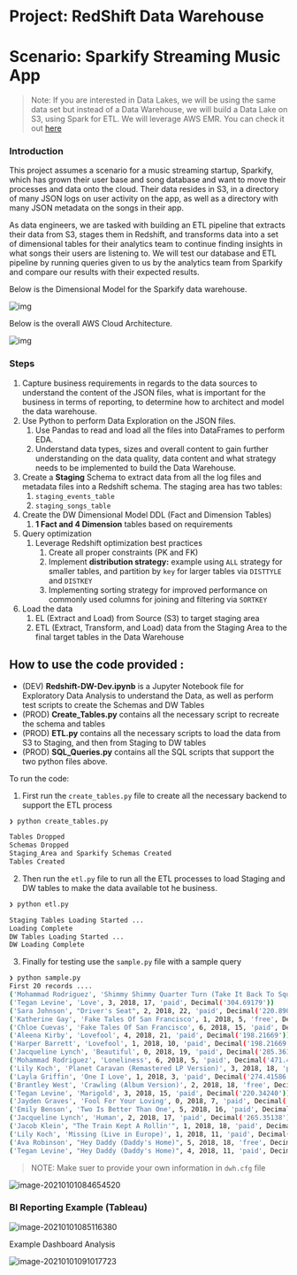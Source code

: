 # Project: RedShift Data Warehouse 

# Scenario: Sparkify Streaming Music App

> Note: If you are interested in Data Lakes, we will be using the same data set but instead of a Data Warehouse, we will build a Data Lake on S3, using Spark for ETL. We will leverage AWS EMR. You can check it out [here](https://github.com/tatwan/emr-pyspark)

### Introduction

This project assumes a scenario for a music streaming startup, Sparkify, which has grown their user base and song database and want to move their processes and data onto the cloud. Their data resides in S3, in a directory of many JSON logs on user activity on the app, as well as a directory with many JSON metadata on the songs in their app.

As data engineers, we are tasked with building an ETL pipeline that extracts their data from S3, stages them in Redshift, and transforms data into a set of dimensional tables for their analytics team to continue finding insights in what songs their users are listening to. We will test our database and ETL pipeline by running queries given to us by the analytics team from Sparkify and compare our results with their expected results.

Below is the Dimensional Model for the Sparkify data warehouse.



![img](images/erd_aws.png)

Below is the overall AWS Cloud Architecture.

![img](images/awsdw-2.png)

### Steps

1. Capture business requirements in regards to the data sources to understand the content of the JSON files, what is important for the business in terms of reporting, to determine how to architect and model the data warehouse.
2. Use Python to perform Data Exploration on the JSON files.
   1. Use Pandas to read and load all the files into DataFrames to perform EDA.
   2. Understand data types, sizes and overall content to gain further understanding on the data quality, data content and what strategy needs to be implemented to build the Data Warehouse.
3. Create a **Staging** Schema to extract data from all the log files and metadata files into a Redshift schema. The staging area has two tables:
   1. `staging_events_table`
   2. `staging_songs_table`
4. Create the DW Dimensional Model DDL (Fact and Dimension Tables)
   1. **1 Fact and 4 Dimension** tables based on requirements 
5. Query optimization
   1. Leverage Redshift optimization best practices
      1. Create all proper constraints (PK and FK)
      2. Implement **distribution strategy:** example using `ALL` strategy for smaller tables, and partition by `key` for larger tables via `DISTTYLE` and `DISTKEY`
      3. Implementing sorting strategy for improved performance on commonly used columns for joining and filtering via `SORTKEY`
6. Load the data 
   1. EL (Extract and Load) from Source (S3) to target staging area
   2. ETL (Extract, Transform, and Load) data from the Staging Area to the final target tables in the Data Warehouse

## How to use the code provided :

* (DEV) **Redshift-DW-Dev.ipynb** is a Jupyter Notebook file for Exploratory Data Analysis  to understand the Data, as well as perform test scripts to create the Schemas and DW Tables
* (PROD) **Create_Tables.py** contains all the necessary script to recreate the schema and tables
* (PROD) **ETL.py** contains all the necessary scripts to load the data from S3 to Staging, and then from Staging to DW tables
* (PROD) **SQL_Queries.py** contains all the SQL scripts that support the two python files above.

To run the code:

1. First run the `create_tables.py` file to create all the necessary backend to support the ETL process

```bash
❯ python create_tables.py

Tables Dropped
Schemas Dropped
Staging_Area and Sparkify Schemas Created
Tables Created

```

2. Then run the `etl.py` file to run all the ETL processes to load Staging and DW tables to make the data available tot he business. 

```bash
❯ python etl.py

Staging Tables Loading Started ...
Loading Complete
DW Tables Loading Started ...
DW Loading Complete
```

3. Finally for testing use the `sample.py` file with a sample query

```bash
❯ python sample.py
First 20 records ....
('Mohammad Rodriguez', 'Shimmy Shimmy Quarter Turn (Take It Back To Square One)', 1, 2018, 15, 'paid', Decimal('193.93261'))
('Tegan Levine', 'Love', 3, 2018, 17, 'paid', Decimal('304.69179'))
('Sara Johnson', "Driver's Seat", 2, 2018, 22, 'paid', Decimal('220.89098'))
('Katherine Gay', 'Fake Tales Of San Francisco', 1, 2018, 5, 'free', Decimal('177.94567'))
('Chloe Cuevas', 'Fake Tales Of San Francisco', 6, 2018, 15, 'paid', Decimal('177.94567'))
('Aleena Kirby', 'Lovefool', 4, 2018, 21, 'paid', Decimal('198.21669'))
('Harper Barrett', 'Lovefool', 1, 2018, 10, 'paid', Decimal('198.21669'))
('Jacqueline Lynch', 'Beautiful', 0, 2018, 19, 'paid', Decimal('285.36117'))
('Mohammad Rodriguez', 'Loneliness', 6, 2018, 5, 'paid', Decimal('471.45751'))
('Lily Koch', 'Planet Caravan (Remastered LP Version)', 3, 2018, 18, 'paid', Decimal('244.50567'))
('Layla Griffin', 'One I Love', 1, 2018, 3, 'paid', Decimal('274.41586'))
('Brantley West', 'Crawling (Album Version)', 2, 2018, 18, 'free', Decimal('208.95302'))
('Tegan Levine', 'Marigold', 3, 2018, 15, 'paid', Decimal('220.34240'))
('Jayden Graves', 'Fool For Your Loving', 0, 2018, 7, 'paid', Decimal('250.35710'))
('Emily Benson', 'Two Is Better Than One', 5, 2018, 16, 'paid', Decimal('242.83383'))
('Jacqueline Lynch', 'Human', 2, 2018, 17, 'paid', Decimal('265.35138'))
('Jacob Klein', "The Train Kept A Rollin'", 1, 2018, 18, 'paid', Decimal('206.10567'))
('Lily Koch', 'Missing (Live in Europe)', 1, 2018, 11, 'paid', Decimal('255.13750'))
('Ava Robinson', "Hey Daddy (Daddy's Home)", 5, 2018, 18, 'free', Decimal('224.10404'))
('Tegan Levine', "Hey Daddy (Daddy's Home)", 4, 2018, 11, 'paid', Decimal('224.10404'))
```



> NOTE: Make suer to provide your own information in `dwh.cfg` file 

![image-20210101084654520](images/image-20210101084654520.png)

### BI Reporting Example (Tableau)

![image-20210101085116380](images/image-20210101085116380.png)

Example Dashboard Analysis 

![image-20210101091017723](images/image-20210101091017723.png)

